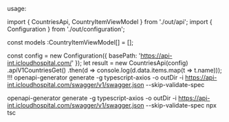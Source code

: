 
usage:


import { CountriesApi, CountryItemViewModel } from './out/api';
import { Configuration } from './out/configuration';

const models :CountryItemViewModel[] = [];

const config = new Configuration({
  basePath: 'https://api-int.icloudhospital.com/'
});
let result = new CountriesApi(config)
  .apiV1CountriesGet()
  .then(d => console.log(d.data.items.map(t => t.name)));
!!!
openapi-generator generate -g typescript-axios -o outDir -i https://api-int.icloudhospital.com/swagger/v1/swagger.json --skip-validate-spec

openapi-generator generate -g typescript-axios -o outDir -i https://api-int.icloudhospital.com/swagger/v1/swagger.json --skip-validate-spec
npx tsc